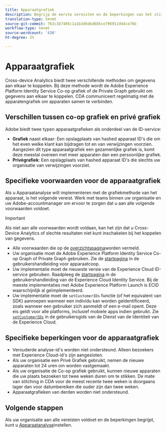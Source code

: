 ```yaml
---
title: Apparaatgrafiek
description: Begrijp de eerste vereisten en de beperkingen van het stitching van gegevens gebruikend de apparatengrafiek.
translation-type: tm+mt
source-git-commit: 763c1b7405c1a1b3d6dbd685ce796911dd4ce78b
workflow-type: tm+mt
source-wordcount: '430'
ht-degree: 2%

---
```



# Apparaatgrafiek

Cross-device Analytics biedt twee verschillende methoden om gegevens aan elkaar te koppelen. Bij deze methode wordt de Adobe Experience Platform Identity Service Co-op grafiek of de Private Graph gebruikt om gegevens aan elkaar te koppelen. CDA communiceert regelmatig met de apparatengrafiek om apparaten samen te verbinden.

## Verschillen tussen co-op grafiek en privé grafiek

Adobe biedt twee typen apparaatgrafieken als onderdeel van de ID-service:

* **Grafiek** naast elkaar: Een opslagplaats van hashed apparaat ID&#39;s die om het even welke klant kan bijdragen tot en van verwijzingen voorzien. Aangezien dit type apparaatgrafiek een gezamenlijke grafiek is, komt deze meestal overeen met meer apparaten dan een persoonlijke grafiek.
* **Privégrafiek**: Een opslagplaats van hashed apparaat ID&#39;s die slechts uw organisatie van verwijzingen voorziet.

## Specifieke voorwaarden voor de apparaatgrafiek

Als u Apparaatanalyse wilt implementeren met de grafiekmethode van het apparaat, is het volgende vereist. Werk met teams binnen uw organisatie en uw Adobe-accountmanager om ervoor te zorgen dat u aan alle volgende voorwaarden voldoet.

>[!IMPORTANT]
>
>Als niet aan alle voorwaarden wordt voldaan, kan het zijn dat u Cross-Device Analytics of slechte resultaten niet kunt inschakelen bij het koppelen van gegevens.

* Alle voorwaarden die op de [overzichtspagina](overview.md)worden vermeld.
* Uw organisatie moet de Adobe Experience Platform Identity Service Co-op Graph of Private Graph gebruiken. Zie de [startpagina](https://docs.adobe.com/content/help/en/device-co-op/using/home.html) in de gebruikershandleiding voor apparaatcoop.
* Uw implementatie moet de nieuwste versie van de Experience Cloud ID-service gebruiken. Raadpleeg de [startpagina](https://docs.adobe.com/content/help/nl-NL/id-service/using/home.html) in de gebruikershandleiding van de Experience Cloud Identity Service. Bij de meeste implementaties met Adobe Experience Platform Launch is ECID waarschijnlijk al geïmplementeerd.
* Uw implementatie moet de `setCustomerIDs` functie (of het equivalent van SDK) aanroepen wanneer een individu kan worden geïdentificeerd, zoals wanneer een gebruiker zich aanmeldt of een e-mail opent. Deze eis geldt voor alle platforms, inclusief mobiele apps indien gebruikt. Zie [`setCustomerIDs`](https://docs.adobe.com/content/help/en/id-service/using/id-service-api/methods/setcustomerids.html) in de gebruikersgids van de Dienst van de Identiteit van de Experience Cloud.

## Specifieke beperkingen voor de apparaatgrafiek

* Verouderde analyse-id&#39;s worden niet ondersteund. Alleen bezoekers met Experience Cloud-id&#39;s zijn aangesloten.
* Als uw organisatie een Privé Grafiek gebruikt, nemen de nieuwe apparaten tot 24 uren om worden vastgemaakt.
* Als uw organisatie de Co-op grafiek gebruikt, kunnen nieuwe apparaten die uw plaats bezoeken tot twee weken duren om te stikken. De mate van stitching in CDA voor de meest recente twee weken is doorgaans lager dan voor datumbereiken die ouder zijn dan twee weken.
* Apparaatgrafieken van derden worden niet ondersteund.

## Volgende stappen

Als uw organisatie aan alle vereisten voldoet en de beperkingen begrijpt, kunt u [Apparaatanalyse](setup.md)instellen.


